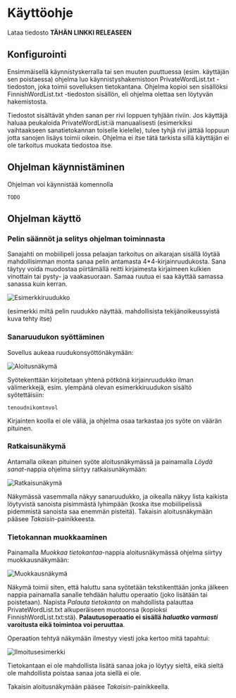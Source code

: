 # Käyttöohje

Lataa tiedosto **TÄHÄN LINKKI RELEASEEN**

## Konfigurointi

Ensimmäisellä käynnistyskerralla tai sen muuten puuttuessa (esim. käyttäjän sen poistaessa) ohjelma luo käynnistyshakemistoon PrivateWordList.txt -tiedoston, joka toimii sovelluksen tietokantana. Ohjelma kopioi sen sisällöksi FinnishWordList.txt -tiedoston sisällön, eli ohjelma olettaa sen löytyvän hakemistosta.

Tiedostot sisältävät yhden sanan per rivi loppuen tyhjään riviin. Jos käyttäjä haluaa peukaloida PrivateWordList:iä manuaalisesti (esimerkiksi vaihtaakseen sanatietokannan toiselle kielelle), tulee tyhjä rivi jättää loppuun jotta sanojen lisäys toimii oikein. Ohjelma ei itse tätä tarkista sillä käyttäjän ei ole tarkoitus muokata tiedostoa itse.

## Ohjelman käynnistäminen

Ohjelman voi käynnistää komennolla
```
TODO
```

## Ohjelman käyttö

### Pelin säännöt ja selitys ohjelman toiminnasta

Sanajahti on mobiilipeli jossa pelaajan tarkoitus on aikarajan sisällä löytää mahdollisimman monta sanaa pelin antamasta 4\*4-kirjainruudukosta. Sana täytyy voida muodostaa piirtämällä reitti kirjaimesta kirjaimeen kulkien vinottain tai pysty- ja vaakasuoraan. Samaa ruutua ei saa käyttää samassa sanassa kuin kerran.

![Esimerkkiruudukko](https://github.com/tibe314/ot-harjoitustyo/blob/master/dokumentointi/kuvat/esimerkkiruudukko.png)

(esimerkki miltä pelin ruudukko näyttää. mahdollisista tekijänoikeussyistä kuva tehty itse)

### Sanaruudukon syöttäminen

Sovellus aukeaa ruudukonsyöttönäkymään:

![Aloitusnäkymä](https://github.com/tibe314/ot-harjoitustyo/blob/master/dokumentointi/kuvat/alotusnakyma.png)

Syötekenttään kirjoitetaan yhtenä pötkönä kirjainruudukko ilman välimerkkejä, esim. ylempänä olevan esimerkkiruudukon sisältö syötettäisiin:
```
tenoudnikomtnvol
```
Kirjainten koolla ei ole väliä, ja ohjelma osaa tarkastaa jos syöte on väärän pituinen.

### Ratkaisunäkymä

Antamalla oikean pituinen syöte aloitusnäkymässä ja painamalla *Löydä sanat*-nappia ohjelma siirtyy ratkaisunäkymään:

![Ratkaisunäkymä](https://github.com/tibe314/ot-harjoitustyo/blob/master/dokumentointi/kuvat/ratkaisunakyma.png)

Näkymässä vasemmalla näkyy sanaruudukko, ja oikealla näkyy lista kaikista löytyvistä sanoista pisimmästä lyhimpään (koska itse mobiilipelissä pidemmistä sanoista saa enemmän pisteitä). Takaisin aloitusnäkymään pääsee *Takaisin*-painikkeesta.

### Tietokannan muokkaaminen

Painamalla *Muokkaa tietokantaa*-nappia aloitusnäkymässä ohjelma siirtyy muokkausnäkymään:

![Muokkausnäkymä](https://github.com/tibe314/ot-harjoitustyo/blob/master/dokumentointi/kuvat/muokkausnakyma.png)

Näkymä toimii siten, että haluttu sana syötetään tekstikenttään jonka jälkeen nappia painamalla sanalle tehdään haluttu operaatio (joko lisätään tai poistetaan). Napista *Palauta tietokanta* on mahdollista palauttaa PrivateWordList.txt alkuperäiseen muotoonsa (kopioksi FinnishWordList.txt:stä). **Palautusoperaatio ei sisällä *haluatko varmasti* varoitusta eikä toimintoa voi peruuttaa**.

Operaation tehtyä näkymään ilmestyy viesti joka kertoo mitä tapahtui:

![Ilmoitusesimerkki](https://github.com/tibe314/ot-harjoitustyo/blob/master/dokumentointi/kuvat/ilmoitusesim.png)

Tietokantaan ei ole mahdollista lisätä sanaa joka jo löytyy sieltä, eikä sieltä ole mahdollista poistaa sanaa jota siellä ei ole.

Takaisin aloitusnäkymään pääsee *Takaisin*-painikkeella.
